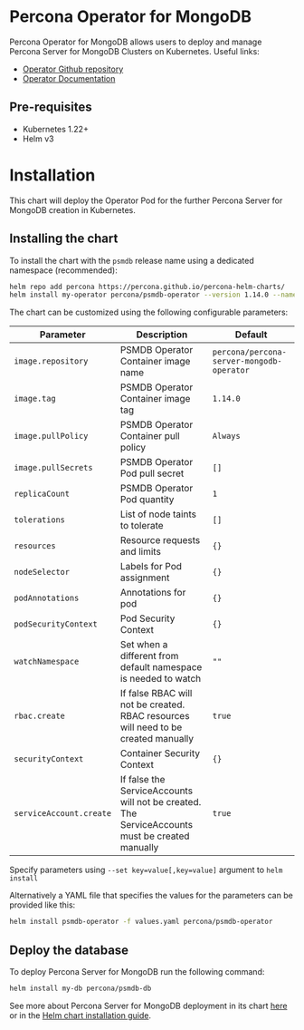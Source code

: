 # Percona Operator for MongoDB

Percona Operator for MongoDB allows users to deploy and manage Percona Server for MongoDB Clusters on Kubernetes.
Useful links:
- [Operator Github repository](https://github.com/percona/percona-server-mongodb-operator)
- [Operator Documentation](https://www.percona.com/doc/kubernetes-operator-for-psmongodb/index.html)

## Pre-requisites
* Kubernetes 1.22+
* Helm v3

# Installation

This chart will deploy the Operator Pod for the further Percona Server for MongoDB creation in Kubernetes.

## Installing the chart

To install the chart with the `psmdb` release name using a dedicated namespace (recommended):

```sh
helm repo add percona https://percona.github.io/percona-helm-charts/
helm install my-operator percona/psmdb-operator --version 1.14.0 --namespace my-namespace
```

The chart can be customized using the following configurable parameters:

| Parameter                       | Description                                                                   | Default                                   |
| ------------------------------- | ------------------------------------------------------------------------------| ------------------------------------------|
| `image.repository`              | PSMDB Operator Container image name                                           | `percona/percona-server-mongodb-operator` |
| `image.tag`                     | PSMDB Operator Container image tag                                            | `1.14.0`                                  |
| `image.pullPolicy`              | PSMDB Operator Container pull policy                                          | `Always`                                  |
| `image.pullSecrets`             | PSMDB Operator Pod pull secret                                                | `[]`                                      |
| `replicaCount`                  | PSMDB Operator Pod quantity                                                   | `1`                                       |
| `tolerations`                   | List of node taints to tolerate                                               | `[]`                                      |
| `resources`                     | Resource requests and limits                                                  | `{}`                                      |
| `nodeSelector`                  | Labels for Pod assignment                                                     | `{}`                                      |
| `podAnnotations`                | Annotations for pod                                                           | `{}` |
| `podSecurityContext`            | Pod Security Context                                                          | `{}` |
| `watchNamespace`                | Set when a different from default namespace is needed to watch                | `""`                                      |
| `rbac.create`                   | If false RBAC will not be created. RBAC resources will need to be created manually  | `true`                              |
| `securityContext`               | Container Security Context                                                    | `{}` |
| `serviceAccount.create`         | If false the ServiceAccounts will not be created. The ServiceAccounts must be created manually  | `true`                  |

Specify parameters using `--set key=value[,key=value]` argument to `helm install`

Alternatively a YAML file that specifies the values for the parameters can be provided like this:

```sh
helm install psmdb-operator -f values.yaml percona/psmdb-operator
```

## Deploy the database

To deploy Percona Server for MongoDB run the following command:

```sh
helm install my-db percona/psmdb-db
```

See more about Percona Server for MongoDB deployment in its chart [here](https://github.com/percona/percona-helm-charts/tree/main/charts/psmdb-db) or in the [Helm chart installation guide](https://www.percona.com/doc/kubernetes-operator-for-psmongodb/helm.html).
